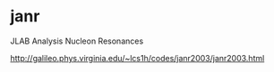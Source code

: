 # janr
JLAB Analysis Nucleon Resonances


http://galileo.phys.virginia.edu/~lcs1h/codes/janr2003/janr2003.html
